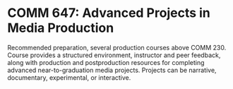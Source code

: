 # COMM 647: Advanced Projects in Media Production

Recommended preparation, several production courses above COMM 230. Course provides a structured environment, instructor and peer feedback, along with production and postproduction resources for completing advanced near-to-graduation media projects. Projects can be narrative, documentary, experimental, or interactive.